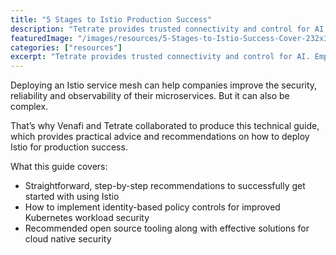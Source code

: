 ```yaml
---
title: "5 Stages to Istio Production Success"
description: "Tetrate provides trusted connectivity and control for AI. Empower developers while safeguarding the business. Built atop the proven Envoy proxy & Envoy AI Gateway."
featuredImage: "/images/resources/5-Stages-to-Istio-Success-Cover-232x300.1Y48iqzI.png"
categories: ["resources"]
excerpt: "Tetrate provides trusted connectivity and control for AI. Empower developers while safeguarding the business. Built atop the proven Envoy proxy & Envoy AI Gateway."
---
```


Deploying an Istio service mesh can help companies improve the security, reliability and observability of their microservices. But it can also be complex.

That’s why Venafi and Tetrate collaborated to produce this technical guide, which provides practical advice and recommendations on how to deploy Istio for production success.

What this guide covers:

*   Straightforward, step-by-step recommendations to successfully get started with using Istio
*   How to implement identity-based policy controls for improved Kubernetes workload security
*   Recommended open source tooling along with effective solutions for cloud native security